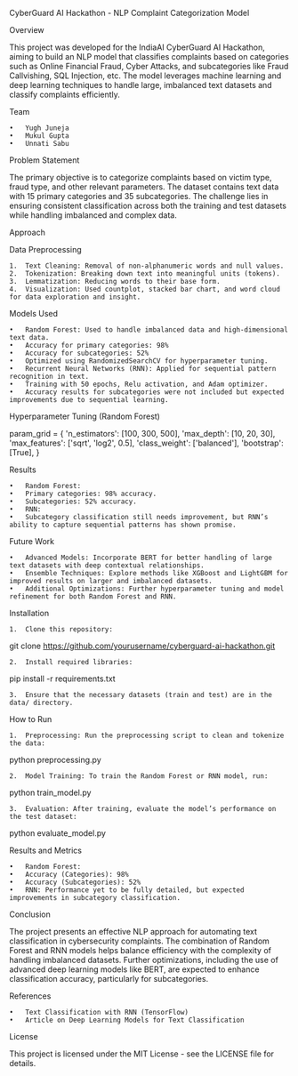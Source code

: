 CyberGuard AI Hackathon - NLP Complaint Categorization Model

Overview

This project was developed for the IndiaAI CyberGuard AI Hackathon, aiming to build an NLP model that classifies complaints based on categories such as Online Financial Fraud, Cyber Attacks, and subcategories like Fraud Callvishing, SQL Injection, etc. The model leverages machine learning and deep learning techniques to handle large, imbalanced text datasets and classify complaints efficiently.

Team

	•	Yugh Juneja
	•	Mukul Gupta
	•	Unnati Sabu

Problem Statement

The primary objective is to categorize complaints based on victim type, fraud type, and other relevant parameters. The dataset contains text data with 15 primary categories and 35 subcategories. The challenge lies in ensuring consistent classification across both the training and test datasets while handling imbalanced and complex data.

Approach

Data Preprocessing

	1.	Text Cleaning: Removal of non-alphanumeric words and null values.
	2.	Tokenization: Breaking down text into meaningful units (tokens).
	3.	Lemmatization: Reducing words to their base form.
	4.	Visualization: Used countplot, stacked bar chart, and word cloud for data exploration and insight.

Models Used

	•	Random Forest: Used to handle imbalanced data and high-dimensional text data.
	•	Accuracy for primary categories: 98%
	•	Accuracy for subcategories: 52%
	•	Optimized using RandomizedSearchCV for hyperparameter tuning.
	•	Recurrent Neural Networks (RNN): Applied for sequential pattern recognition in text.
	•	Training with 50 epochs, Relu activation, and Adam optimizer.
	•	Accuracy results for subcategories were not included but expected improvements due to sequential learning.

Hyperparameter Tuning (Random Forest)

param_grid = {
  'n_estimators': [100, 300, 500],
  'max_depth': [10, 20, 30],
  'max_features': ['sqrt', 'log2', 0.5],
  'class_weight': ['balanced'],
  'bootstrap': [True],
}

Results

	•	Random Forest:
	•	Primary categories: 98% accuracy.
	•	Subcategories: 52% accuracy.
	•	RNN:
	•	Subcategory classification still needs improvement, but RNN’s ability to capture sequential patterns has shown promise.

Future Work

	•	Advanced Models: Incorporate BERT for better handling of large text datasets with deep contextual relationships.
	•	Ensemble Techniques: Explore methods like XGBoost and LightGBM for improved results on larger and imbalanced datasets.
	•	Additional Optimizations: Further hyperparameter tuning and model refinement for both Random Forest and RNN.

Installation

	1.	Clone this repository:

git clone https://github.com/yourusername/cyberguard-ai-hackathon.git


	2.	Install required libraries:

pip install -r requirements.txt


	3.	Ensure that the necessary datasets (train and test) are in the data/ directory.

How to Run

	1.	Preprocessing: Run the preprocessing script to clean and tokenize the data:

python preprocessing.py


	2.	Model Training: To train the Random Forest or RNN model, run:

python train_model.py


	3.	Evaluation: After training, evaluate the model’s performance on the test dataset:

python evaluate_model.py



Results and Metrics

	•	Random Forest:
	•	Accuracy (Categories): 98%
	•	Accuracy (Subcategories): 52%
	•	RNN: Performance yet to be fully detailed, but expected improvements in subcategory classification.

Conclusion

The project presents an effective NLP approach for automating text classification in cybersecurity complaints. The combination of Random Forest and RNN models helps balance efficiency with the complexity of handling imbalanced datasets. Further optimizations, including the use of advanced deep learning models like BERT, are expected to enhance classification accuracy, particularly for subcategories.

References

	•	Text Classification with RNN (TensorFlow)
	•	Article on Deep Learning Models for Text Classification

License

This project is licensed under the MIT License - see the LICENSE file for details.

